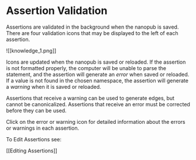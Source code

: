 # Assertion Validation

Assertions are validated in the background when the nanopub is saved. There are four validation icons that may be displayed to the left of each assertion.

![[knowledge_1.png]]

   Icons are updated when the nanopub is saved or reloaded. If the assertion is not formatted properly, the computer will be unable to parse the statement, and the assertion will generate an  *error*  when saved or reloaded. If a value is not found in the chosen namespace, the assertion will generate a  *warning*  when it is saved or reloaded.
   
Assertions that receive a warning can be used to generate edges, but cannot be canonicalized. Assertions that receive an error must be corrected before they can be used. 
   
Click on the error or warning icon for detailed information about the errors or warnings in each assertion.
   
To Edit Assertions see:

[[Editing Assertions]]
